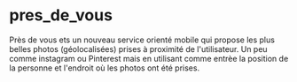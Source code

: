 # pres_de_vous
Près de vous ets un nouveau service orienté mobile qui propose les plus belles photos (géolocalisées) prises à proximité de l'utilisateur. Un peu comme instagram ou Pinterest mais en utilisant comme entrèe la position de la personne et l'endroit où les photos ont été prises.
